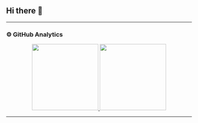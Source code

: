 ## Hi there 👋

---

### ⚙️ GitHub Analytics

<p align="center">
<a href="https://github.com/buddhiheshan">
  <img height="180em" src="https://github-readme-stats-eight-theta.vercel.app/api?username=buddhiheshan&show_icons=true&theme=algolia&include_all_commits=true&count_private=true"/>
  <img height="180em" src="https://github-readme-stats-eight-theta.vercel.app/api/top-langs/?username=buddhiheshan&layout=compact&langs_count=8&theme=algolia"/>
</a>
</p>

---

<!--
**buddhiheshan/buddhiheshan** is a ✨ _special_ ✨ repository because its `README.md` (this file) appears on your GitHub profile.

Here are some ideas to get you started:

- 🔭 I’m currently working on ...
- 🌱 I’m currently learning ...
- 👯 I’m looking to collaborate on ...
- 🤔 I’m looking for help with ...
- 💬 Ask me about ...
- 📫 How to reach me: ...
- 😄 Pronouns: ...
- ⚡ Fun fact: ...
-->

